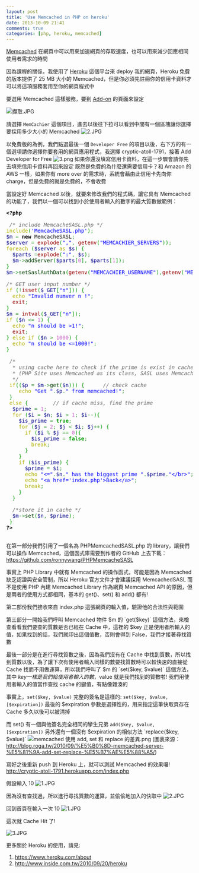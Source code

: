 ```yaml
---
layout: post
title: 'Use Memcached in PHP on heroku'
date: 2013-10-09 21:41
comments: true
categories: [php, heroku, memcached]
---
```

[Memcached](http://zh.wikipedia.org/wiki/Memcached) 在網頁中可以用來加速網頁的存取速度，也可以用來減少回應相同使用者需求的時間

因為課程的關係，我使用了 [Heroku](https://www.heroku.com) 這個平台來 deploy 我的網頁，Heroku 免費的版本提供了 25 MB 大小的 Memcached，但是你必須先註冊你的信用卡資料才可以將這項服務套用至你的網頁程式中

要選用 Memcached 這樣服務，要到 [Add-on](https://addons.heroku.com/) 的頁面來設定

<!--more-->

![擷取.JPG](http://user-image.logdown.io/user/3330/blog/3407/post/146015/O2bRZ4xqSxSbnR8G1YYz_%E6%93%B7%E5%8F%96.JPG)

請選擇 `MemCachier` 這個項目，進去以後往下拉可以看到中間有一個區塊讓你選擇要採用多少大小的 Memcached
![2.JPG](http://user-image.logdown.io/user/3330/blog/3407/post/146015/2V0lssxjQVCqiApdIEwp_2.JPG)

以免費版的為例，我們點選最後一個 `Developer Free` 的項目以後，右下方的有一個選項請你選擇你要套用的網頁應用程式，我選擇 cryptic-atoll-1791，接著 Add Developer for Free
![3.png](http://user-image.logdown.io/user/3330/blog/3407/post/146015/y02vqOuUQW64qAE4b5YH_3.png)
如果你還沒填寫信用卡資料，在這一步驟會請你先去填完信用卡資料再回來設定
既然是免費的為什麼還需要信用卡？和 Amazon 的 AWS 一樣，如果你有 more over 的需求時，系統會藉由此信用卡先向你 charge，但是免費的就是免費的，不會收費

當設定好 Memcached 以後，就要來修改我們的程式碼，讓它具有 Memcached 的功能了，我們以一個可以找到小於使用者輸入的數字的最大質數做範例：
<pre class="php" style="font-family:monospace;"><span style="color: #000000; font-weight: bold;">&lt;?php</span>
&nbsp;
<span style="color: #666666; font-style: italic;">&nbsp;/* include MemcacheSASL.php */</span>
<span style="color: #b1b100;">include</span><span style="color: #009900;">&#40;</span><span style="color: #0000ff;">'MemcacheSASL.php'</span><span style="color: #009900;">&#41;</span><span style="color: #339933;">;</span>
<span style="color: #000088;">$m</span> <span style="color: #339933;">=</span> <span style="color: #000000; font-weight: bold;">new</span> MemcacheSASL<span style="color: #339933;">;</span>
<span style="color: #000088;">$server</span> <span style="color: #339933;">=</span> <span style="color: #990000;">explode</span><span style="color: #009900;">&#40;</span><span style="color: #0000ff;">&quot;,&quot;</span><span style="color: #339933;">,</span> <span style="color: #990000;">getenv</span><span style="color: #009900;">&#40;</span><span style="color: #0000ff;">&quot;MEMCACHIER_SERVERS&quot;</span><span style="color: #009900;">&#41;</span><span style="color: #009900;">&#41;</span><span style="color: #339933;">;</span>
<span style="color: #b1b100;">foreach</span> <span style="color: #009900;">&#40;</span><span style="color: #000088;">$server</span> <span style="color: #b1b100;">as</span> <span style="color: #000088;">$s</span><span style="color: #009900;">&#41;</span> <span style="color: #009900;">&#123;</span>
  <span style="color: #000088;">$parts</span> <span style="color: #339933;">=</span><span style="color: #990000;">explode</span><span style="color: #009900;">&#40;</span><span style="color: #0000ff;">&quot;:&quot;</span><span style="color: #339933;">,</span> <span style="color: #000088;">$s</span><span style="color: #009900;">&#41;</span><span style="color: #339933;">;</span>
  <span style="color: #000088;">$m</span><span style="color: #339933;">-&gt;</span><span style="color: #004000;">addServer</span><span style="color: #009900;">&#40;</span><span style="color: #000088;">$parts</span><span style="color: #009900;">&#91;</span><span style="color: #cc66cc;">0</span><span style="color: #009900;">&#93;</span><span style="color: #339933;">,</span> <span style="color: #000088;">$parts</span><span style="color: #009900;">&#91;</span><span style="color: #cc66cc;">1</span><span style="color: #009900;">&#93;</span><span style="color: #009900;">&#41;</span><span style="color: #339933;">;</span>
<span style="color: #009900;">&#125;</span>
<span style="color: #000088;">$m</span><span style="color: #339933;">-&gt;</span><span style="color: #004000;">setSaslAuthData</span><span style="color: #009900;">&#40;</span><span style="color: #990000;">getenv</span><span style="color: #009900;">&#40;</span><span style="color: #0000ff;">&quot;MEMCACHIER_USERNAME&quot;</span><span style="color: #009900;">&#41;</span><span style="color: #339933;">,</span><span style="color: #990000;">getenv</span><span style="color: #009900;">&#40;</span><span style="color: #0000ff;">&quot;MEMCACHIER_PASSWORD&quot;</span><span style="color: #009900;">&#41;</span><span style="color: #009900;">&#41;</span><span style="color: #339933;">;</span>
&nbsp;
<span style="color: #666666; font-style: italic;">/* GET user input number */</span>
<span style="color: #b1b100;">if</span> <span style="color: #009900;">&#40;</span><span style="color: #339933;">!</span><span style="color: #990000;">isset</span><span style="color: #009900;">&#40;</span><span style="color: #000088;">$_GET</span><span style="color: #009900;">&#91;</span><span style="color: #0000ff;">&quot;n&quot;</span><span style="color: #009900;">&#93;</span><span style="color: #009900;">&#41;</span><span style="color: #009900;">&#41;</span> <span style="color: #009900;">&#123;</span>
  <span style="color: #b1b100;">echo</span> <span style="color: #0000ff;">&quot;Invalid numver n !&quot;</span><span style="color: #339933;">;</span>
  <span style="color: #990000;">exit</span><span style="color: #339933;">;</span>
<span style="color: #009900;">&#125;</span>
<span style="color: #000088;">$n</span> <span style="color: #339933;">=</span> <span style="color: #990000;">intval</span><span style="color: #009900;">&#40;</span><span style="color: #000088;">$_GET</span><span style="color: #009900;">&#91;</span><span style="color: #0000ff;">&quot;n&quot;</span><span style="color: #009900;">&#93;</span><span style="color: #009900;">&#41;</span><span style="color: #339933;">;</span>
<span style="color: #b1b100;">if</span> <span style="color: #009900;">&#40;</span><span style="color: #000088;">$n</span> <span style="color: #339933;">&lt;=</span> <span style="color: #cc66cc;">1</span><span style="color: #009900;">&#41;</span> <span style="color: #009900;">&#123;</span>
  <span style="color: #b1b100;">echo</span> <span style="color: #0000ff;">&quot;n should be &gt;1!&quot;</span><span style="color: #339933;">;</span>
  <span style="color: #990000;">exit</span><span style="color: #339933;">;</span>
<span style="color: #009900;">&#125;</span> <span style="color: #b1b100;">else</span> <span style="color: #b1b100;">if</span> <span style="color: #009900;">&#40;</span><span style="color: #000088;">$n</span> <span style="color: #339933;">&gt;</span> <span style="color: #cc66cc;">1000</span><span style="color: #009900;">&#41;</span> <span style="color: #009900;">&#123;</span>
  <span style="color: #b1b100;">echo</span> <span style="color: #0000ff;">&quot;n should be &lt;=1000!&quot;</span><span style="color: #339933;">;</span>
<span style="color: #009900;">&#125;</span>
&nbsp;
<span style="color: #666666; font-style: italic;">&nbsp;/*
  * using cache here to check if the prime is exist in cache. 
  * (PHP Site uses Memcached as its class, SASL uses MemcacheSASL as its class, I use the latter one)
  */</span>
 <span style="color: #b1b100;">if</span><span style="color: #009900;">&#40;</span><span style="color: #009900;">&#40;</span><span style="color: #000088;">$p</span> <span style="color: #339933;">=</span> <span style="color: #000088;">$m</span><span style="color: #339933;">-&gt;</span><span style="color: #004000;">get</span><span style="color: #009900;">&#40;</span><span style="color: #000088;">$n</span><span style="color: #009900;">&#41;</span><span style="color: #009900;">&#41;</span><span style="color: #009900;">&#41;</span> <span style="color: #009900;">&#123;</span>      <span style="color: #666666; font-style: italic;">// check cache </span>
    <span style="color: #b1b100;">echo</span> <span style="color: #0000ff;">&quot;Get &quot;</span><span style="color: #339933;">.</span><span style="color: #000088;">$p</span><span style="color: #339933;">.</span><span style="color: #0000ff;">&quot; from memcached!&quot;</span><span style="color: #339933;">;</span>
 <span style="color: #009900;">&#125;</span>
 <span style="color: #b1b100;">else</span> <span style="color: #009900;">&#123;</span>        <span style="color: #666666; font-style: italic;">// if cache miss, find the prime</span>
  <span style="color: #000088;">$prime</span> <span style="color: #339933;">=</span> <span style="color: #cc66cc;">1</span><span style="color: #339933;">;</span>
  <span style="color: #b1b100;">for</span> <span style="color: #009900;">&#40;</span><span style="color: #000088;">$i</span> <span style="color: #339933;">=</span> <span style="color: #000088;">$n</span><span style="color: #339933;">;</span> <span style="color: #000088;">$i</span> <span style="color: #339933;">&gt;</span> <span style="color: #cc66cc;">1</span><span style="color: #339933;">;</span> <span style="color: #000088;">$i</span><span style="color: #339933;">--</span><span style="color: #009900;">&#41;</span><span style="color: #009900;">&#123;</span>
    <span style="color: #000088;">$is_prime</span> <span style="color: #339933;">=</span> <span style="color: #009900; font-weight: bold;">true</span><span style="color: #339933;">;</span>
    <span style="color: #b1b100;">for</span> <span style="color: #009900;">&#40;</span><span style="color: #000088;">$j</span> <span style="color: #339933;">=</span> <span style="color: #cc66cc;">2</span><span style="color: #339933;">;</span> <span style="color: #000088;">$j</span> <span style="color: #339933;">&lt;</span> <span style="color: #000088;">$i</span><span style="color: #339933;">;</span> <span style="color: #000088;">$j</span><span style="color: #339933;">++</span><span style="color: #009900;">&#41;</span> <span style="color: #009900;">&#123;</span>
      <span style="color: #b1b100;">if</span> <span style="color: #009900;">&#40;</span><span style="color: #000088;">$i</span> <span style="color: #339933;">%</span> <span style="color: #000088;">$j</span> <span style="color: #339933;">==</span> <span style="color: #cc66cc;">0</span><span style="color: #009900;">&#41;</span><span style="color: #009900;">&#123;</span>
        <span style="color: #000088;">$is_prime</span> <span style="color: #339933;">=</span> <span style="color: #009900; font-weight: bold;">false</span><span style="color: #339933;">;</span>
        <span style="color: #b1b100;">break</span><span style="color: #339933;">;</span>
      <span style="color: #009900;">&#125;</span>
    <span style="color: #009900;">&#125;</span>
    <span style="color: #b1b100;">if</span> <span style="color: #009900;">&#40;</span><span style="color: #000088;">$is_prime</span><span style="color: #009900;">&#41;</span> <span style="color: #009900;">&#123;</span>
      <span style="color: #000088;">$prime</span> <span style="color: #339933;">=</span> <span style="color: #000088;">$i</span><span style="color: #339933;">;</span>
      <span style="color: #b1b100;">echo</span> <span style="color: #0000ff;">&quot;&lt;=&quot;</span><span style="color: #339933;">.</span><span style="color: #000088;">$n</span><span style="color: #339933;">.</span><span style="color: #0000ff;">&quot; has the biggest prime &quot;</span><span style="color: #339933;">.</span><span style="color: #000088;">$prime</span><span style="color: #339933;">.</span><span style="color: #0000ff;">&quot;&lt;/br&gt;&quot;</span><span style="color: #339933;">;</span>
      <span style="color: #b1b100;">echo</span> <span style="color: #0000ff;">&quot;&lt;a href='index.php'&gt;Back&lt;/a&gt;&quot;</span><span style="color: #339933;">;</span>
      <span style="color: #b1b100;">break</span><span style="color: #339933;">;</span>
    <span style="color: #009900;">&#125;</span>
  <span style="color: #009900;">&#125;</span>
&nbsp;
  <span style="color: #666666; font-style: italic;">/*store it in cache */</span>
  <span style="color: #000088;">$m</span><span style="color: #339933;">-&gt;</span><span style="color: #004000;">set</span><span style="color: #009900;">&#40;</span><span style="color: #000088;">$n</span><span style="color: #339933;">,</span> <span style="color: #000088;">$prime</span><span style="color: #009900;">&#41;</span><span style="color: #339933;">;</span>
 <span style="color: #009900;">&#125;</span>
<span style="color: #000000; font-weight: bold;">?&gt;</span>
&nbsp;</pre>

在第一部分我們引用了一個名為 PHPMemcachedSASL.php 的 library，讓我們可以操作 Memcached，這個函式庫需要到作者的 GitHub 上去下載：https://github.com/ronnywang/PHPMemcacheSASL

事實上 PHP Library 中就有 Memcached 的操作函式，可能是因為 Memcached 缺乏認證與安全管制，所以 Heroku 官方文件才會建議採用 MemcachedSASL 而不是使用 PHP 內建 Memcached Library 作為網頁 Memcached API 的原因，但是兩者的使用方式都相同，基本的 get()、set() 和 add() 都有!

第二部份我們接收來自 index.php 這張網頁的輸入值，驗證他的合法性與範圍

第三部分一開始我們呼叫 Memcached 物件 $m 的 `get($key)` 這個方法，來檢查看看我們要查的質數是否已經在 Cache 中，這裡的 $key 正是使用者所輸入的值，如果找到的話，我們就印出這個值數，否則會得到 False，我們才接著尋找質數

最後一部分是在進行尋找質數之後，因為我們沒有在 Cache 中找到質數，所以找到質數以後，為了讓下次有使用者輸入同樣的數要找質數時可以較快速的直接從 Cache 找而不用做運算，所以我們呼叫了 $m 的 `set($key, $value)` 這個方法，其中 $key 一樣是我們給使用者輸入的數，$value 就是我們找到的質數啦! 我們用使用者輸入的值當作查找 cache 的鍵值，有點像雜湊的

事實上，`set($key, $value)` 完整的簽名是這樣的: `set($key, $value, [$expiration])`
最後的 $expiration 參數是選擇性的，用來指定這筆快取頁存在 Cache 多久以後可以被清掉

而 set() 有一個與他簽名完全相同的攣生兄弟 `add($key, $value, [$expiration])`
另外還有一個沒有 $expiration 的相似方法 `replace($key, $value)`
![memcached 使用 add, set 和 replace 的差異.png](http://user-image.logdown.io/user/3330/blog/3407/post/146015/hUWOBYbiQNqXjm8fu5mv_memcached%20%E4%BD%BF%E7%94%A8%20add,%20set%20%E5%92%8C%20replace%20%E7%9A%84%E5%B7%AE%E7%95%B0.png)
(圖表來源：http://blog.roga.tw/2010/09/%E5%B0%8D-memcached-server-%E5%81%9A-add-set-replace-%E5%B7%AE%E5%88%A5/)

寫好之後重新 push 到 Heroku 上，就可以測試 Memcached 的效果囉!
http://cryptic-atoll-1791.herokuapp.com/index.php

假設輸入 10
![1.JPG](http://user-image.logdown.io/user/3330/blog/3407/post/146015/cP38DVSSYuuMyiItFNzn_1.JPG)

因為沒有查找過，所以進行尋找質數的運算，並偷偷地加入的快取中
![2.JPG](http://user-image.logdown.io/user/3330/blog/3407/post/146015/8yGe0mEcTHqT9FNqgu69_2.JPG)

回到首頁在輸入一次 10
![1.JPG](http://user-image.logdown.io/user/3330/blog/3407/post/146015/qvlKcF75QQOFxSlhIoCK_1.JPG)

這次就 Cache Hit 了!

![3.JPG](http://user-image.logdown.io/user/3330/blog/3407/post/146015/1zaaBrEvRJyyxiLH7Rd1_3.JPG)

更多關於 Heroku 的使用，請見:
1. https://www.heroku.com/about
2. http://www.inside.com.tw/2010/09/20/heroku
